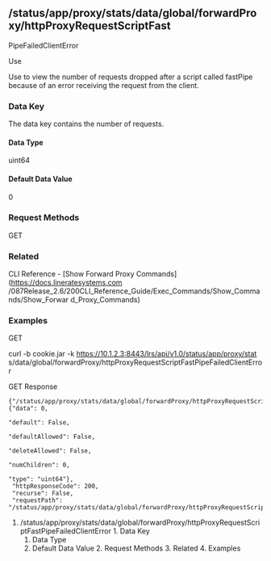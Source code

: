 ## /status/app/proxy/stats/data/global/forwardProxy/httpProxyRequestScriptFast
PipeFailedClientError

Use

Use to view the number of requests dropped after a script called fastPipe
because of an error receiving the request from the client.

### Data Key

The data key contains the number of requests.

#### Data Type

uint64

#### Default Data Value

0

### Request Methods

GET

### Related

CLI Reference - [Show Forward Proxy Commands](https://docs.lineratesystems.com
/087Release_2.6/200CLI_Reference_Guide/Exec_Commands/Show_Commands/Show_Forwar
d_Proxy_Commands)

### Examples

GET

curl -b cookie.jar -k https://10.1.2.3:8443/lrs/api/v1.0/status/app/proxy/stat
s/data/global/forwardProxy/httpProxyRequestScriptFastPipeFailedClientError

GET Response

    
    {"/status/app/proxy/stats/data/global/forwardProxy/httpProxyRequestScriptFastPipeFailedClientError": {"data": 0,
                                                                                                           "default": False,
                                                                                                           "defaultAllowed": False,
                                                                                                           "deleteAllowed": False,
                                                                                                           "numChildren": 0,
                                                                                                           "type": "uint64"},
     "httpResponseCode": 200,
     "recurse": False,
     "requestPath": "/status/app/proxy/stats/data/global/forwardProxy/httpProxyRequestScriptFastPipeFailedClientError"}
    

  1. /status/app/proxy/stats/data/global/forwardProxy/httpProxyRequestScriptFastPipeFailedClientError
    1. Data Key
      1. Data Type
      2. Default Data Value
    2. Request Methods
    3. Related
    4. Examples

